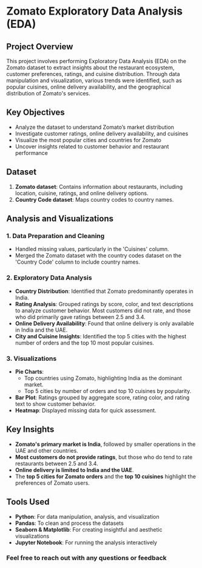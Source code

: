 # Zomato Exploratory Data Analysis (EDA)

## Project Overview

This project involves performing Exploratory Data Analysis (EDA) on the Zomato dataset to extract insights about the restaurant ecosystem, customer preferences, ratings, and cuisine distribution. Through data manipulation and visualization, various trends were identified, such as popular cuisines, online delivery availability, and the geographical distribution of Zomato's services.

## Key Objectives

- Analyze the dataset to understand Zomato’s market distribution
- Investigate customer ratings, online delivery availability, and cuisines
- Visualize the most popular cities and countries for Zomato
- Uncover insights related to customer behavior and restaurant performance

## Dataset

1. **Zomato dataset**: Contains information about restaurants, including location, cuisine, ratings, and online delivery options.
2. **Country Code dataset**: Maps country codes to country names.

## Analysis and Visualizations

### 1. **Data Preparation and Cleaning**
   - Handled missing values, particularly in the 'Cuisines' column.
   - Merged the Zomato dataset with the country codes dataset on the 'Country Code' column to include country names.

### 2. **Exploratory Data Analysis**
   - **Country Distribution**: Identified that Zomato predominantly operates in India.
   - **Rating Analysis**: Grouped ratings by score, color, and text descriptions to analyze customer behavior. Most customers did not rate, and those who did primarily gave ratings between 2.5 and 3.4.
   - **Online Delivery Availability**: Found that online delivery is only available in India and the UAE.
   - **City and Cuisine Insights**: Identified the top 5 cities with the highest number of orders and the top 10 most popular cuisines.

### 3. **Visualizations**
   - **Pie Charts**: 
     - Top countries using Zomato, highlighting India as the dominant market.
     - Top 5 cities by number of orders and top 10 cuisines by popularity.
   - **Bar Plot**: Ratings grouped by aggregate score, rating color, and rating text to show customer behavior.
   - **Heatmap**: Displayed missing data for quick assessment.

## Key Insights

- **Zomato's primary market is India**, followed by smaller operations in the UAE and other countries.
- **Most customers do not provide ratings**, but those who do tend to rate restaurants between 2.5 and 3.4.
- **Online delivery is limited to India and the UAE**.
- The **top 5 cities for Zomato orders** and the **top 10 cuisines** highlight the preferences of Zomato users.

## Tools Used

- **Python**: For data manipulation, analysis, and visualization
- **Pandas**: To clean and process the datasets
- **Seaborn & Matplotlib**: For creating insightful and aesthetic visualizations
- **Jupyter Notebook**: For running the analysis interactively

### Feel free to reach out with any questions or feedback
